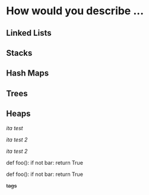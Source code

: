 # How would you describe ...

## Linked Lists

## Stacks

## Hash Maps

## Trees

## Heaps



*ita test*

_ita test 2_

_ita test
 2_

 def foo():
    if not bar:
        return True



   def foo():
    if not bar:
        return True


<del>tags</del>